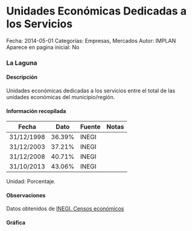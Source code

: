 Unidades Económicas Dedicadas a los Servicios
=====

Fecha: 2014-05-01
Categorías: Empresas, Mercados
Autor: IMPLAN
Aparece en pagina inicial: No

### La Laguna

#### Descripción

Unidades económicas dedicadas a los servicios entre el total de las unidades económicas del municipio/región.

<!-- break -->

#### Información recopilada

<table class="table table-hover table-bordered matriz">
  <thead>
    <tr><th>Fecha</th><th>Dato</th><th>Fuente</th><th>Notas</th></tr>
  </thead>
  <tbody>
    <tr><td class="centrado">31/12/1998</td><td class="derecha">36.39%</td><td>INEGI</td><td></td></tr>
    <tr><td class="centrado">31/12/2003</td><td class="derecha">37.21%</td><td>INEGI</td><td></td></tr>
    <tr><td class="centrado">31/12/2008</td><td class="derecha">40.71%</td><td>INEGI</td><td></td></tr>
    <tr><td class="centrado">31/10/2013</td><td class="derecha">43.06%</td><td>INEGI</td><td></td></tr>
  </tbody>
</table>

Unidad: Porcentaje.

#### Observaciones

Datos obtenidos de [INEGI. Censos económicos](http://www3.inegi.org.mx/sistemas/saic/)

#### Gráfica

<div id="Morrisfsokwcnt" class="grafica"></div>
  <script>
  new Morris.Line({
    element: 'Morrisfsokwcnt',
    data: [
      { fecha: '1998-12-31', dato: 36.3900 },
      { fecha: '2003-12-31', dato: 37.2100 },
      { fecha: '2008-12-31', dato: 40.7100 },
      { fecha: '2013-10-31', dato: 43.0600 }
    ],
    xkey: 'fecha',
    ykeys: ['dato'],
    labels: ['Dato'],
    lineColors: ['#FF5B02'],
    xLabelFormat: function(d) {
      return d.getDate()+'/'+(d.getMonth()+1)+'/'+d.getFullYear();
    },
    dateFormat: function (ts) {
      var d = new Date(ts);
      return d.getDate() + '/' + (d.getMonth() + 1) + '/' + d.getFullYear();
    }
  });
  </script>
